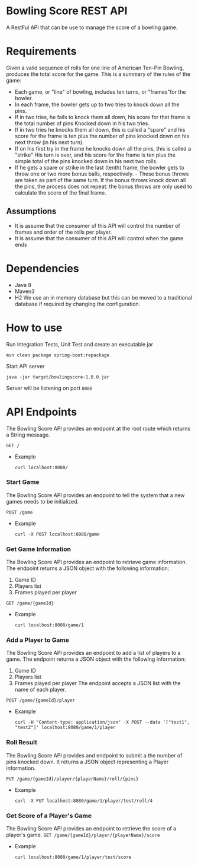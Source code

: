 # Bowling Score REST API
A RestFul API that can be use to manage the score of a bowling game.

# Requirements
Given a valid sequence of rolls for one line of American Ten-Pin Bowling, produces the total score for the game. This is a summary of the rules of the game:

* Each game, or "line" of bowling, includes ten turns, or "frames"for the bowler.
* In each frame, the bowler gets up to two tries to knock down all the pins.
* If in two tries, he fails to knock them all down, his score for that frame is the total number of pins Knocked down in his two tries.
* If in two tries he knocks them all down, this is called a "spare" and his score for the frame is ten plus the number of pins knocked down on his next throw (in his next turn).
* If on his first try in the frame he knocks down all the pins, this is called a "strike" His turn is over, and his score for the frame is ten plus the simple total of the pins knocked down in his next two rolls.
* If he gets a spare or strike in the last (tenth) frame, the bowler gets to throw one or two more bonus balls, respectively. - These bonus throws are taken as part of the same turn. If the bonus throws knock down all the pins, the process does not repeat: the bonus throws are only used to calculate the score of the final frame.

## Assumptions
* It is assume that the consumer of this API will control the number of frames and order of the rolls per player.
* It is assume that the consumer of this API will control when the game ends

# Dependencies
* Java 8
* Maven3
* H2
We use an in memory database but this can be moved to a traditional database if required by changing the configuration.

# How to use
Run Integration Tests, Unit Test and create an executable jar

```mvn clean package spring-boot:repackage```

Start API server

```java -jar target/bowlingscore-1.0.0.jar```

Server will be listening on port `8080`

# API Endpoints

The Bowling Score API provides an endpoint at the root route which returns a String message.

```GET /```

* Example

  ```curl localhost:8080/```

### Start Game
The Bowling Score API provides an endpoint to tell the system that a new games needs to be initialized.

```POST /game```

* Example

  ```curl -X POST localhost:8080/game```

### Get Game Information
The Bowling Score API provides an endpoint to retrieve game information. The endpoint returns a JSON object with the following information:
1. Game ID
2. Players list
3. Frames played per player

```GET /game/{gameId}```

* Example

  ```curl localhost:8080/game/1```

### Add a Player to Game
The Bowling Score API provides an endpoint to add a list of players to a game. The endpoint returns a JSON object with the following information:
1. Game ID
2. Players list
3. Frames played per player
The endpoint accepts a JSON list with the name of each player.

```POST /game/{gameId}/player```

* Example

  ```curl -H "Content-type: application/json" -X POST --data '["test1", "test2"]' localhost:8080/game/1/player```

### Roll Result
The Bowling Score API provides and endpoint to submit a the number of pins knocked down. It returns a JSON object representing a Player information.

```PUT /game/{gameId}/player/{playerName}/roll/{pins}```

* Example

  ```curl -X PUT localhost:8080/game/1/player/test/roll/4```

### Get Score of a Player's Game
The Bowling Score API provides an endpoint to retrieve the score of a player's game.
```GET /game/{gameId}/player/{playerName}/score```

* Example

  ```curl localhost:8080/game/1/player/test/score```
